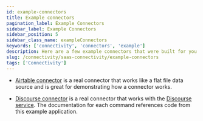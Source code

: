 ```yaml
---
id: example-connectors
title: Example connectors
pagination_label: Example Connectors
sidebar_label: Example Connectors
sidebar_position: 5
sidebar_class_name: exampleConnectors
keywords: ['connectivity', 'connectors', 'example']
description: Here are a few example connectors that were built for you to download and learn from.
slug: /connectivity/saas-connectivity/example-connectors
tags: ['Connectivity']
---
```


- [Airtable connector](https://github.com/sailpoint-oss/airtable-example-connector) is a real connector that works like a flat file data source and is great for demonstrating how a connector works.

- [Discourse connector](https://github.com/sailpoint-oss/discourse-connector-2) is a real connector that works with the [Discourse service](https://www.discourse.org/). The documentation for each command references code from this example application.

